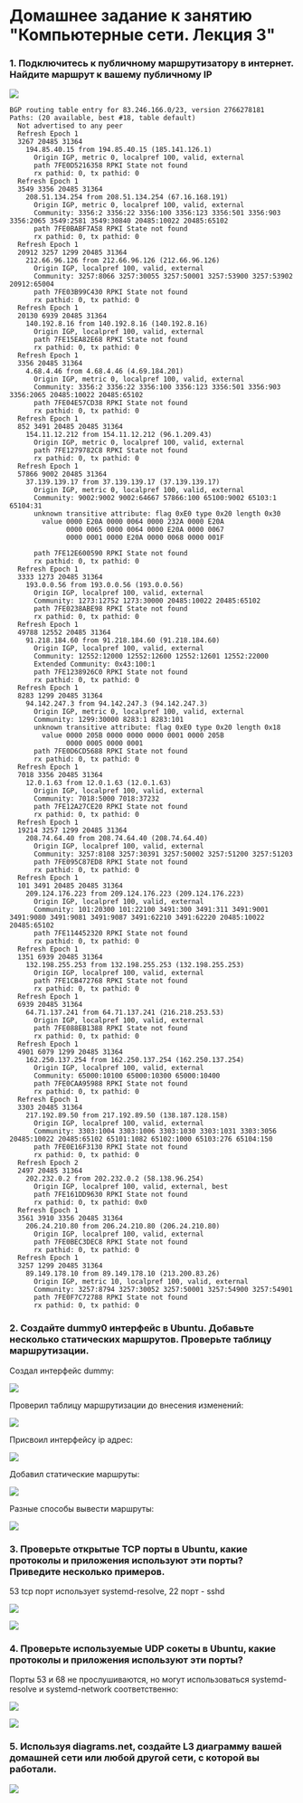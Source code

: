 # Домашнее задание к занятию "Компьютерные сети. Лекция 3"

### 1. Подключитесь к публичному маршрутизатору в интернет. Найдите маршрут к вашему публичному IP
![](./img/1_1.png)

```
BGP routing table entry for 83.246.166.0/23, version 2766278181
Paths: (20 available, best #18, table default)
  Not advertised to any peer
  Refresh Epoch 1
  3267 20485 31364
    194.85.40.15 from 194.85.40.15 (185.141.126.1)
      Origin IGP, metric 0, localpref 100, valid, external
      path 7FE0D5216358 RPKI State not found
      rx pathid: 0, tx pathid: 0
  Refresh Epoch 1
  3549 3356 20485 31364
    208.51.134.254 from 208.51.134.254 (67.16.168.191)
      Origin IGP, metric 0, localpref 100, valid, external
      Community: 3356:2 3356:22 3356:100 3356:123 3356:501 3356:903 3356:2065 3549:2581 3549:30840 20485:10022 20485:65102
      path 7FE0BABF7A58 RPKI State not found
      rx pathid: 0, tx pathid: 0
  Refresh Epoch 1
  20912 3257 1299 20485 31364
    212.66.96.126 from 212.66.96.126 (212.66.96.126)
      Origin IGP, localpref 100, valid, external
      Community: 3257:8066 3257:30055 3257:50001 3257:53900 3257:53902 20912:65004
      path 7FE03B99C430 RPKI State not found
      rx pathid: 0, tx pathid: 0
  Refresh Epoch 1
  20130 6939 20485 31364
    140.192.8.16 from 140.192.8.16 (140.192.8.16)
      Origin IGP, localpref 100, valid, external
      path 7FE15EA82E68 RPKI State not found
      rx pathid: 0, tx pathid: 0
  Refresh Epoch 1
  3356 20485 31364
    4.68.4.46 from 4.68.4.46 (4.69.184.201)
      Origin IGP, metric 0, localpref 100, valid, external
      Community: 3356:2 3356:22 3356:100 3356:123 3356:501 3356:903 3356:2065 20485:10022 20485:65102
      path 7FE04E57CD38 RPKI State not found
      rx pathid: 0, tx pathid: 0
  Refresh Epoch 1
  852 3491 20485 20485 31364
    154.11.12.212 from 154.11.12.212 (96.1.209.43)
      Origin IGP, metric 0, localpref 100, valid, external
      path 7FE1279782C8 RPKI State not found
      rx pathid: 0, tx pathid: 0
  Refresh Epoch 1
  57866 9002 20485 31364
    37.139.139.17 from 37.139.139.17 (37.139.139.17)
      Origin IGP, metric 0, localpref 100, valid, external
      Community: 9002:9002 9002:64667 57866:100 65100:9002 65103:1 65104:31
      unknown transitive attribute: flag 0xE0 type 0x20 length 0x30
        value 0000 E20A 0000 0064 0000 232A 0000 E20A
              0000 0065 0000 0064 0000 E20A 0000 0067
              0000 0001 0000 E20A 0000 0068 0000 001F

      path 7FE12E600590 RPKI State not found
      rx pathid: 0, tx pathid: 0
  Refresh Epoch 1
  3333 1273 20485 31364
    193.0.0.56 from 193.0.0.56 (193.0.0.56)
      Origin IGP, localpref 100, valid, external
      Community: 1273:12752 1273:30000 20485:10022 20485:65102
      path 7FE0238ABE98 RPKI State not found
      rx pathid: 0, tx pathid: 0
  Refresh Epoch 1
  49788 12552 20485 31364
    91.218.184.60 from 91.218.184.60 (91.218.184.60)
      Origin IGP, localpref 100, valid, external
      Community: 12552:12000 12552:12600 12552:12601 12552:22000
      Extended Community: 0x43:100:1
      path 7FE1238926C0 RPKI State not found
      rx pathid: 0, tx pathid: 0
  Refresh Epoch 1
  8283 1299 20485 31364
    94.142.247.3 from 94.142.247.3 (94.142.247.3)
      Origin IGP, metric 0, localpref 100, valid, external
      Community: 1299:30000 8283:1 8283:101
      unknown transitive attribute: flag 0xE0 type 0x20 length 0x18
        value 0000 205B 0000 0000 0000 0001 0000 205B
              0000 0005 0000 0001
      path 7FE0D6CD5688 RPKI State not found
      rx pathid: 0, tx pathid: 0
  Refresh Epoch 1
  7018 3356 20485 31364
    12.0.1.63 from 12.0.1.63 (12.0.1.63)
      Origin IGP, localpref 100, valid, external
      Community: 7018:5000 7018:37232
      path 7FE12A27CE20 RPKI State not found
      rx pathid: 0, tx pathid: 0
  Refresh Epoch 1
  19214 3257 1299 20485 31364
    208.74.64.40 from 208.74.64.40 (208.74.64.40)
      Origin IGP, localpref 100, valid, external
      Community: 3257:8108 3257:30391 3257:50002 3257:51200 3257:51203
      path 7FE095C87ED8 RPKI State not found
      rx pathid: 0, tx pathid: 0
  Refresh Epoch 1
  101 3491 20485 20485 31364
    209.124.176.223 from 209.124.176.223 (209.124.176.223)
      Origin IGP, localpref 100, valid, external
      Community: 101:20300 101:22100 3491:300 3491:311 3491:9001 3491:9080 3491:9081 3491:9087 3491:62210 3491:62220 20485:10022 20485:65102
      path 7FE114452320 RPKI State not found
      rx pathid: 0, tx pathid: 0
  Refresh Epoch 1
  1351 6939 20485 31364
    132.198.255.253 from 132.198.255.253 (132.198.255.253)
      Origin IGP, localpref 100, valid, external
      path 7FE1CB472768 RPKI State not found
      rx pathid: 0, tx pathid: 0
  Refresh Epoch 1
  6939 20485 31364
    64.71.137.241 from 64.71.137.241 (216.218.253.53)
      Origin IGP, localpref 100, valid, external
      path 7FE088EB1388 RPKI State not found
      rx pathid: 0, tx pathid: 0
  Refresh Epoch 1
  4901 6079 1299 20485 31364
    162.250.137.254 from 162.250.137.254 (162.250.137.254)
      Origin IGP, localpref 100, valid, external
      Community: 65000:10100 65000:10300 65000:10400
      path 7FE0CAA95988 RPKI State not found
      rx pathid: 0, tx pathid: 0
  Refresh Epoch 1
  3303 20485 31364
    217.192.89.50 from 217.192.89.50 (138.187.128.158)
      Origin IGP, localpref 100, valid, external
      Community: 3303:1004 3303:1006 3303:1030 3303:1031 3303:3056 20485:10022 20485:65102 65101:1082 65102:1000 65103:276 65104:150
      path 7FE0E16F3130 RPKI State not found
      rx pathid: 0, tx pathid: 0
  Refresh Epoch 2
  2497 20485 31364
    202.232.0.2 from 202.232.0.2 (58.138.96.254)
      Origin IGP, localpref 100, valid, external, best
      path 7FE161DD9630 RPKI State not found
      rx pathid: 0, tx pathid: 0x0
  Refresh Epoch 1
  3561 3910 3356 20485 31364
    206.24.210.80 from 206.24.210.80 (206.24.210.80)
      Origin IGP, localpref 100, valid, external
      path 7FE0BEC3DEC8 RPKI State not found
      rx pathid: 0, tx pathid: 0
  Refresh Epoch 1
  3257 1299 20485 31364
    89.149.178.10 from 89.149.178.10 (213.200.83.26)
      Origin IGP, metric 10, localpref 100, valid, external
      Community: 3257:8794 3257:30052 3257:50001 3257:54900 3257:54901
      path 7FE0F7C72788 RPKI State not found
      rx pathid: 0, tx pathid: 0
```

### 2. Создайте dummy0 интерфейс в Ubuntu. Добавьте несколько статических маршрутов. Проверьте таблицу маршрутизации.

Создал интерфейс dummy:

![](./img/2_1.png)

Проверил таблицу маршрутизации до внесения изменений:

![](./img/2_2.png)

Присвоил интерфейсу ip адрес:

![](./img/2_3.png)

Добавил статические маршруты:

![](./img/2_4.png)

Разные способы вывести маршруты:

![](./img/2_6.png)

### 3. Проверьте открытые TCP порты в Ubuntu, какие протоколы и приложения используют эти порты? Приведите несколько примеров.

53 tcp порт использует systemd-resolve, 22 порт - sshd

![](./img/3_1.png)

![](./img/3_@.png)


### 4. Проверьте используемые UDP сокеты в Ubuntu, какие протоколы и приложения используют эти порты?

Порты 53 и 68 не прослушиваются, но могут использоваться systemd-resolve и systemd-network соответственно:

![](./img/4_1.png)

![](./img/4_2.png)

### 5. Используя diagrams.net, создайте L3 диаграмму вашей домашней сети или любой другой сети, с которой вы работали.

![](./img/5_1.jpg)








